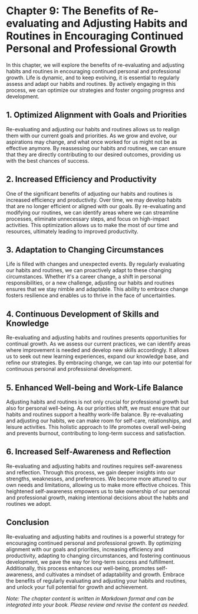 Chapter 9: **The Benefits of Re-evaluating and Adjusting Habits and Routines in Encouraging Continued Personal and Professional Growth**
========================================================================================================================================

In this chapter, we will explore the benefits of re-evaluating and adjusting habits and routines in encouraging continued personal and professional growth. Life is dynamic, and to keep evolving, it is essential to regularly assess and adapt our habits and routines. By actively engaging in this process, we can optimize our strategies and foster ongoing progress and development.

**1. Optimized Alignment with Goals and Priorities**
----------------------------------------------------

Re-evaluating and adjusting our habits and routines allows us to realign them with our current goals and priorities. As we grow and evolve, our aspirations may change, and what once worked for us might not be as effective anymore. By reassessing our habits and routines, we can ensure that they are directly contributing to our desired outcomes, providing us with the best chances of success.

**2. Increased Efficiency and Productivity**
--------------------------------------------

One of the significant benefits of adjusting our habits and routines is increased efficiency and productivity. Over time, we may develop habits that are no longer efficient or aligned with our goals. By re-evaluating and modifying our routines, we can identify areas where we can streamline processes, eliminate unnecessary steps, and focus on high-impact activities. This optimization allows us to make the most of our time and resources, ultimately leading to improved productivity.

**3. Adaptation to Changing Circumstances**
-------------------------------------------

Life is filled with changes and unexpected events. By regularly evaluating our habits and routines, we can proactively adapt to these changing circumstances. Whether it's a career change, a shift in personal responsibilities, or a new challenge, adjusting our habits and routines ensures that we stay nimble and adaptable. This ability to embrace change fosters resilience and enables us to thrive in the face of uncertainties.

**4. Continuous Development of Skills and Knowledge**
-----------------------------------------------------

Re-evaluating and adjusting habits and routines presents opportunities for continual growth. As we assess our current practices, we can identify areas where improvement is needed and develop new skills accordingly. It allows us to seek out new learning experiences, expand our knowledge base, and refine our strategies. By embracing change, we can tap into our potential for continuous personal and professional development.

**5. Enhanced Well-being and Work-Life Balance**
------------------------------------------------

Adjusting habits and routines is not only crucial for professional growth but also for personal well-being. As our priorities shift, we must ensure that our habits and routines support a healthy work-life balance. By re-evaluating and adjusting our habits, we can make room for self-care, relationships, and leisure activities. This holistic approach to life promotes overall well-being and prevents burnout, contributing to long-term success and satisfaction.

**6. Increased Self-Awareness and Reflection**
----------------------------------------------

Re-evaluating and adjusting habits and routines requires self-awareness and reflection. Through this process, we gain deeper insights into our strengths, weaknesses, and preferences. We become more attuned to our own needs and limitations, allowing us to make more effective choices. This heightened self-awareness empowers us to take ownership of our personal and professional growth, making intentional decisions about the habits and routines we adopt.

**Conclusion**
--------------

Re-evaluating and adjusting habits and routines is a powerful strategy for encouraging continued personal and professional growth. By optimizing alignment with our goals and priorities, increasing efficiency and productivity, adapting to changing circumstances, and fostering continuous development, we pave the way for long-term success and fulfillment. Additionally, this process enhances our well-being, promotes self-awareness, and cultivates a mindset of adaptability and growth. Embrace the benefits of regularly evaluating and adjusting your habits and routines, and unlock your full potential for growth and achievement.

*Note: The chapter content is written in Markdown format and can be integrated into your book. Please review and revise the content as needed.*
